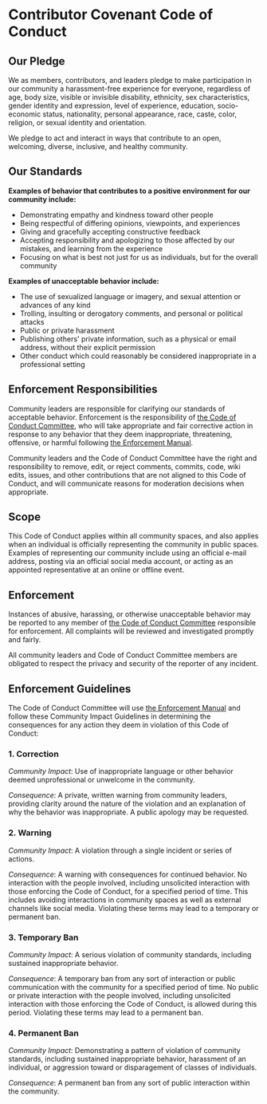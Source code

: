 # Contributor Covenant Code of Conduct  

## Our Pledge  

We as members, contributors, and leaders pledge to make participation in our community a harassment-free experience for everyone, regardless of age, body size, visible or invisible disability, ethnicity, sex characteristics, gender identity and expression, level of experience, education, socio-economic status, nationality, personal appearance, race, caste, color, religion, or sexual identity and orientation.  

We pledge to act and interact in ways that contribute to an open, welcoming, diverse, inclusive, and healthy community.  

## Our Standards  

**Examples of behavior that contributes to a positive environment for our community include:**  

- Demonstrating empathy and kindness toward other people  
- Being respectful of differing opinions, viewpoints, and experiences  
- Giving and gracefully accepting constructive feedback  
- Accepting responsibility and apologizing to those affected by our mistakes, and learning from the experience  
- Focusing on what is best not just for us as individuals, but for the overall community  

**Examples of unacceptable behavior include:**  
- The use of sexualized language or imagery, and sexual attention or advances of any kind  
- Trolling, insulting or derogatory comments, and personal or political attacks  
- Public or private harassment  
- Publishing others' private information, such as a physical or email address, without their explicit permission  
- Other conduct which could reasonably be considered inappropriate in a professional setting  

## Enforcement Responsibilities  

Community leaders are responsible for clarifying our standards of acceptable behavior. Enforcement is the responsibility of [the Code of Conduct Committee](/coc/committee.md), who will take appropriate and fair corrective action in response to any behavior that they deem inappropriate, threatening, offensive, or harmful  following [the Enforcement Manual](/coc/enforcement-manual.md).  

Community leaders and the Code of Conduct Committee have the right and responsibility to remove, edit, or reject comments, commits, code, wiki edits, issues, and other contributions that are not aligned to this Code of Conduct, and will communicate reasons for moderation decisions when appropriate.  

## Scope  

This Code of Conduct applies within all community spaces, and also applies when an individual is officially representing the community in public spaces. Examples of representing our community include using an official e-mail address, posting via an official social media account, or acting as an appointed representative at an online or offline event.  

## Enforcement  

Instances of abusive, harassing, or otherwise unacceptable behavior may be reported to any member of [the Code of Conduct Committee](/coc/committee.md) responsible for enforcement. All complaints will be reviewed and investigated promptly and fairly.  

All community leaders and Code of Conduct Committee members are obligated to respect the privacy and security of the reporter of any incident.  

## Enforcement Guidelines  

The Code of Conduct Committee will use [the Enforcement Manual](/coc/enforcement-manual.md) and follow these Community Impact Guidelines in determining the consequences for any action they deem in violation of this Code of Conduct:  

### **1. Correction**  

*Community Impact*: Use of inappropriate language or other behavior deemed unprofessional or unwelcome in the community.  

*Consequence*: A private, written warning from community leaders, providing clarity around the nature of the violation and an explanation of why the behavior was inappropriate. A public apology may be requested.  

### **2. Warning**  

*Community Impact*: A violation through a single incident or series of actions.  

*Consequence*: A warning with consequences for continued behavior. No interaction with the people involved, including unsolicited interaction with those enforcing the Code of Conduct, for a specified period of time. This includes avoiding interactions in community spaces as well as external channels like social media. Violating these terms may lead to a temporary or permanent ban.  

### **3. Temporary Ban**  

*Community Impact*: A serious violation of community standards, including sustained inappropriate behavior.  

*Consequence*: A temporary ban from any sort of interaction or public communication with the community for a specified period of time. No public or private interaction with the people involved, including unsolicited interaction with those enforcing the Code of Conduct, is allowed during this period. Violating these terms may lead to a permanent ban.  

### **4. Permanent Ban**  

*Community Impact*: Demonstrating a pattern of violation of community standards, including sustained inappropriate behavior, harassment of an individual, or aggression toward or disparagement of classes of individuals.  

*Consequence*: A permanent ban from any sort of public interaction within the community.  

